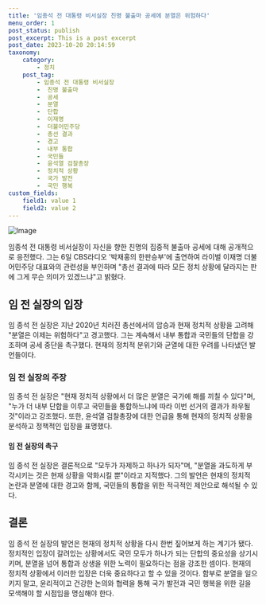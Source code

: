 ```yaml
---
title: '임종석 전 대통령 비서실장 친명 불출마 공세에 분열은 위험하다'
menu_order: 1
post_status: publish
post_excerpt: This is a post excerpt
post_date: 2023-10-20 20:14:59
taxonomy:
    category:
        - 정치
    post_tag:
        - 임종석 전 대통령 비서실장
        -  친명 불출마
        -  공세
        -  분열
        -  단합
        -  이재명
        -  더불어민주당
        -  총선 결과
        -  경고
        -  내부 통합
        -  국민들
        -  윤석열 검찰총장
        -  정치적 상황
        -  국가 발전
        -  국민 행복
custom_fields:
    field1: value 1
    field2: value 2
---
```


![Image](https://imgnews.pstatic.net/image/053/2024/02/07/0000041369_001_20240207112702895.jpg?type=w647)


임종석 전 대통령 비서실장이 자신을 향한 친명의 집중적 불출마 공세에 대해 공개적으로 응전했다. 그는 6일 CBS라디오 '박재홍의 한판승부'에 출연하여 라이벌 이재명 더불어민주당 대표와의 관련성을 부인하며 "총선 결과에 따라 모든 정치 상황에 달라지는 판에 그게 무슨 의미가 있겠느냐"고 밝혔다.

## 임 전 실장의 입장
임 종석 전 실장은 지난 2020년 치러진 총선에서의 압승과 현재 정치적 상황을 고려해 "분열은 이제는 위험하다"고 경고했다. 그는 계속해서 내부 통합과 국민들의 단합을 강조하며 공세 중단을 촉구했다. 현재의 정치적 분위기와 균열에 대한 우려를 나타냈던 발언들이다.

### 임 전 실장의 주장
임 종석 전 실장은 "현재 정치적 상황에서 더 많은 분열은 국가에 해를 끼칠 수 있다"며, "누가 더 내부 단합을 이루고 국민들을 통합하느냐에 따라 이번 선거의 결과가 좌우될 것"이라고 강조했다. 또한, 윤석열 검찰총장에 대한 언급을 통해 현재의 정치적 상황을 분석하고 정책적인 입장을 표명했다.

#### 임 전 실장의 촉구
임 종석 전 실장은 결론적으로 "모두가 자제하고 하나가 되자"며, "분열을 과도하게 부각시키는 것은 현재 상황을 악화시킬 뿐"이라고 지적했다. 그의 발언은 현재의 정치적 논란과 분열에 대한 경고와 함께, 국민들의 통합을 위한 적극적인 제안으로 해석될 수 있다.

## 결론
임 종석 전 실장의 발언은 현재의 정치적 상황을 다시 한번 짚어보게 하는 계기가 됐다. 정치적인 입장이 갈려있는 상황에서도 국민 모두가 하나가 되는 단합의 중요성을 상기시키며, 분열을 넘어 통합과 상생을 위한 노력이 필요하다는 점을 강조한 셈이다. 현재의 정치적 상황에서 이러한 입장은 더욱 중요하다고 할 수 있을 것이다. 함부로 분열을 일으키지 말고, 윤리적이고 건강한 논의와 협력을 통해 국가 발전과 국민 행복을 위한 길을 모색해야 할 시점임을 명심해야 한다.
